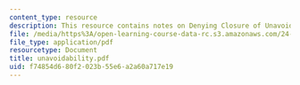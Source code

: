 ```yaml
---
content_type: resource
description: This resource contains notes on Denying Closure of Unavoidability.
file: /media/https%3A/open-learning-course-data-rc.s3.amazonaws.com/24-221-metaphysics-free-will-fall-2004/f74854d680f2023b55e6a2a60a717e19_unavoidability.pdf
file_type: application/pdf
resourcetype: Document
title: unavoidability.pdf
uid: f74854d6-80f2-023b-55e6-a2a60a717e19
---
```

